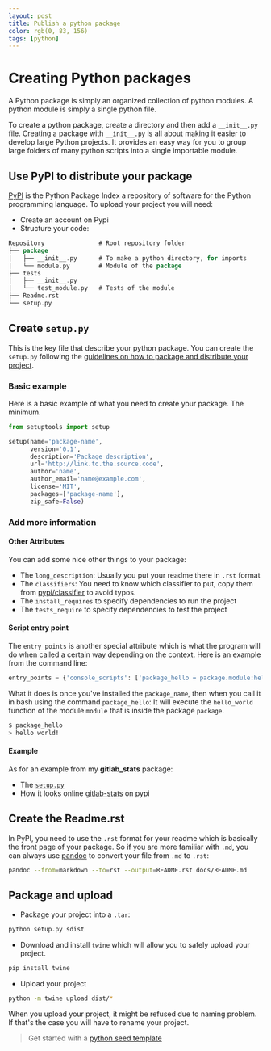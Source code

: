 ```yaml
---
layout: post
title: Publish a python package
color: rgb(0, 83, 156)
tags: [python]
---
```


# Creating Python packages

A Python package is simply an organized collection of python modules. A python module is simply a single python file.

To create a python package, create a directory and then add a `__init__.py` file. Creating a package with `__init__.py`
is all about making it easier to develop large Python projects. It provides an easy way for you to group large folders
of many python scripts into a single importable module.

## Use PyPI to distribute your package

[PyPI](https://pypi.org/) is the Python Package Index a repository of software for the Python programming language. To
upload your project you will need:

- Create an account on Pypi
- Structure your code:

```groovy
Repository               # Root repository folder
├── package
|   ├── __init__.py	     # To make a python directory, for imports                           
|   └── module.py	     # Module of the package	  
├── tests
|   ├── __init__.py	     
|   └── test_module.py   # Tests of the module
├── Readme.rst
└── setup.py
```

## Create `setup.py`

This is the key file that describe your python package. You can create the `setup.py` following
the [guidelines on how to package and distribute your project](https://packaging.python.org/tutorials/distributing-packages/).

### Basic example

Here is a basic example of what you need to create your package. The minimum.

```python
from setuptools import setup

setup(name='package-name',
      version='0.1',
      description='Package description',
      url='http://link.to.the.source.code',
      author='name',
      author_email='name@example.com',
      license='MIT',
      packages=['package-name'],
      zip_safe=False)
```

### Add more information

#### Other Attributes

You can add some nice other things to your package:

- The `long_description`: Usually you put your readme there in `.rst` format
- The `classifiers`: You need to know which classifier to put, copy them
  from [pypi/classifier](https://pypi.org/classifiers/) to avoid typos.
- The `install_requires` to specify dependencies to run the project
- The `tests_require` to specify dependencies to test the project

#### Script entry point

The `entry_points` is another special attribute which is what the program will do when called a certain way depending on
the context. Here is an example from the command line:

```python
entry_points = {'console_scripts': ['package_hello = package.module:hello_world']}
```

What it does is once you've installed the `package_name`, then when you call it in bash using the
command `package_hello`:
It will execute the `hello_world` function of the module `module` that is inside the package `package`.

```bash
$ package_hello
> hello world!
```

#### Example

As for an example from my **gitlab_stats** package:

- The [`setup.py`](https://github.com/sylhare/gitlab_stats/blob/master/setup.py)
- How it looks online [gitlab-stats](https://pypi.org/project/gitlab-stats/) on pypi

## Create the Readme.rst

In PyPI, you need to use the `.rst` format for your readme which is basically the front page of your package. So if you
are more familiar with `.md`, you can always use [pandoc](https://pandoc.org/) to convert your file from `.md`
to `.rst`:

```bash
pandoc --from=markdown --to=rst --output=README.rst docs/README.md
```

## Package and upload

- Package your project into a `.tar`:

```bash
python setup.py sdist
```

- Download and install `twine` which will allow you to safely upload your project.

```bash
pip install twine
```

- Upload your project

```bash
python -m twine upload dist/*
```

When you upload your project, it might be refused due to naming problem. If that's the case you will have to rename your
project.

> Get started with a [python seed template](https://github.com/sylhare/pyhon-seed)
